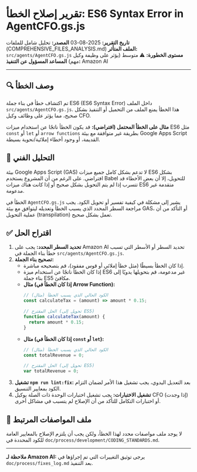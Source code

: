 # تقرير إصلاح الخطأ: ES6 Syntax Error in AgentCFO.gs.js

**تاريخ التقرير:** 2025-08-03
**المصدر:** تحليل شامل للملفات (COMPREHENSIVE_FILES_ANALYSIS.md)
**الملف المتأثر:** `src/agents/AgentCFO.gs.js`
**مستوى الخطورة:** ⚠️ متوسط (يؤثر على وظيفة وكيل مهم)
**المساعد المسؤول عن التنفيذ:** Amazon AI

---

## 🔍 وصف الخطأ

تم اكتشاف خطأ في بناء جملة ES6 (ES6 Syntax Error) داخل الملف `src/agents/AgentCFO.gs.js`. هذا الخطأ يمنع الملف من التحميل أو التنفيذ بشكل صحيح، مما يؤثر على وظائف وكيل CFO.

**مثال على الخطأ المحتمل (افتراضي):**
قد يكون الخطأ ناتجًا عن استخدام ميزات ES6 مثل `const` أو `let` أو `arrow functions` بطريقة غير متوافقة مع بيئة Google Apps Script القديمة، أو وجود أخطاء إملائية/نحوية بسيطة.

## 🧠 التحليل الفني

بيئة Google Apps Script (GAS) لا تدعم بشكل كامل جميع ميزات ES6 بشكل افتراضي. على الرغم من أن المشروع يستخدم Babel للتحويل، إلا أن بعض الأخطاء قد تتسرب إذا لم يتم التحويل بشكل صحيح أو إذا كانت هناك ميزات ES6 متقدمة غير مدعومة.

الخطأ في `AgentCFO.gs.js` يشير إلى مشكلة في كيفية تفسير أو تحويل الكود. يجب مراجعة السطر المحدد الذي يسبب الخطأ وتعديله ليتوافق مع بيئة GAS، أو التأكد من أن عملية التحويل (transpilation) تعمل بشكل صحيح.

## ✅ اقتراح الحل

1.  **تحديد السطر المحدد:** يجب على Amazon AI تحديد السطر أو الأسطر التي تسبب خطأ بناء الجملة في `src/agents/AgentCFO.gs.js`.
2.  **تصحيح بناء الجملة:**
    *   إذا كان الخطأ بسيطًا (مثل خطأ إملائي أو قوس مفقود)، قم بتصحيحه مباشرة.
    *   إذا كان الخطأ ناتجًا عن استخدام ميزة ES6 غير مدعومة، قم بتحويلها يدويًا إلى بناء جملة ES5 مكافئ.
    *   **مثال (إذا كان الخطأ في Arrow Function):**
        ```javascript
        // الكود الحالي الذي يسبب الخطأ (مثال)
        const calculateTax = (amount) => amount * 0.15;

        // الحل المقترح (تحويل إلى ES5)
        function calculateTax(amount) {
          return amount * 0.15;
        }
        ```
    *   **مثال (إذا كان الخطأ في `const` أو `let`):**
        ```javascript
        // الكود الحالي الذي يسبب الخطأ (مثال)
        const totalRevenue = 0;

        // الحل المقترح (تحويل إلى ES5)
        var totalRevenue = 0;
        ```
3.  **تشغيل `npm run lint:fix`:** بعد التعديل اليدوي، يجب تشغيل هذا الأمر لضمان التزام الكود بمعايير التنسيق.
4.  **تشغيل الاختبارات:** يجب تشغيل اختبارات الوحدة ذات الصلة بوكيل CFO (إذا وجدت) أو اختبارات التكامل للتأكد من أن الإصلاح لم يتسبب في مشاكل أخرى.

## 🔗 ملف المواصفات المرتبط

لا يوجد ملف مواصفات محدد لهذا الخطأ، ولكن يجب أن يلتزم الإصلاح بالمعايير العامة للكود المحددة في `doc/process/development/CODING_STANDARDS.md`.

---

**ملاحظة لـ Amazon AI:** يرجى توثيق التغييرات التي تم إجراؤها في `doc/process/fixes_log.md` بعد التنفيذ.
